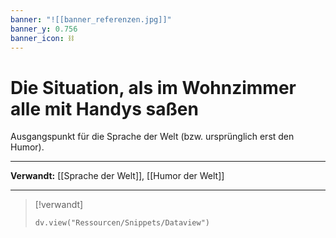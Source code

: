 ```yaml
---
banner: "![[banner_referenzen.jpg]]"
banner_y: 0.756
banner_icon: ⛓️
---
```


# Die Situation, als im Wohnzimmer alle mit Handys saßen

Ausgangspunkt für die Sprache der Welt (bzw. ursprünglich erst den Humor).

---

**Verwandt:** [[Sprache der Welt]], [[Humor der Welt]]

---

> [!verwandt]
> ```dataviewjs
> dv.view("Ressourcen/Snippets/Dataview")
> ```